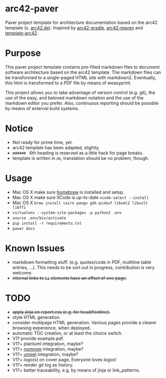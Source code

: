 # arc42-paver
Paver project template for architecture documentation based on the arc42 template (s. [arc42.de](http://arc42.de)).
Inspired by [arc42-gradle](https://github.com/p-goetz/arc42-gradle),  [arc42-maven](https://github.com/p-goetz/arc42-maven) and [template-arc42](https://github.com/falkoschumann/template-arc42).

# Purpose
This paver project template contains pre-filled markdown files to document
software architecture based on the arc42 template. The markdown files can be
transformed to a single-paged HTML site with markdown2. Eventually, this html is
transformed to a PDF file by means of weasyprint.

This project allows you to take advantage of version control (e.g. git),
the use of the easy, and beloved markdown notation and the use of the markdown
editor you prefer. Also, continuous reporting should be possible by means
of external build systems.

# Notice
* Not ready for prime time, yet.
* arc42 template has been adapted, slightly.
* `###### ` 6th heading is reserved as a little hack for page breaks.
* template is written in `de`, translation should be no problem, though.

# Usage
* Mac OS X make sure [homebrew](http://brew.sh) is installed and setup.
* Mac OS X make sure XCode is up-to-date `xcode-select --install`
* Mac OS X `brew install cairo pango gdk-pixbuf libxml2 libxslt libffi`
*  `virtualenv --system-site-packages -p python3 .env`
* `source .env/bin/activate`
* `pip install -r requirements.txt`
* `paver docs`

# Known Issues
* markdown formatting stuff. (e.g. quotes/code in PDF, multiline table entries, ...). This needs to be sort out in progress, contribution is very welcome.
* ~~internal links to `h1` elements have an offset of one page.~~

# TODO
* ~~apply jinja on report.css (e.g. for head/footline).~~
* style HTML generation.
* consider multipage HTML generation. Various pages provide a clearer browsing experience, when deployed.
* automatic TOC creation, or at least the choice switch.
* V1? provide example.pdf.
* V1?+ plantuml integration, maybe?
* V1?+ [nomnom](https://github.com/skanaar/nomnoml) integration, maybe?
* V1?+ [umpel](http://cruise.eecs.uottawa.ca/umpleonline/download_eclipse_umple_plugin.shtml) integration, maybe?
* V1?+ logo(s) on cover page. Everyone loves logos!
* V1?+ render git log as history.
* V1?+ better traceability, e.g. by means of jinja or link_patterns.
